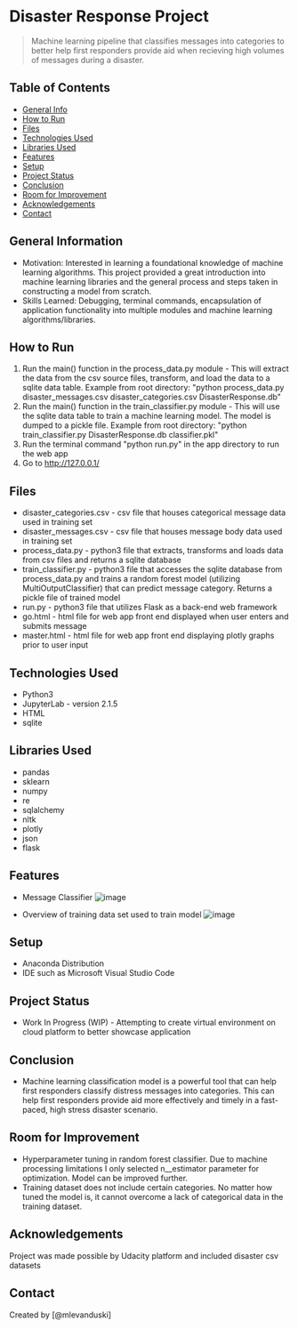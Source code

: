 # Disaster Response Project
> Machine learning pipeline that classifies messages into categories to better help first responders provide aid when recieving high volumes of messages during a disaster.


## Table of Contents
* [General Info](#general-information)
* [How to Run](#how-to-run)
* [Files](#files)
* [Technologies Used](#technologies-used)
* [Libraries Used](#libraries-used)
* [Features](#features)
* [Setup](#setup)
* [Project Status](#project-status)
* [Conclusion](#conclusion)
* [Room for Improvement](#room-for-improvement)
* [Acknowledgements](#acknowledgements)
* [Contact](#contact)
<!-- * [License](#license) -->


## General Information
- Motivation: Interested in learning a foundational knowledge of machine learning algorithms. This project provided a great introduction into machine learning libraries and the general process and steps taken in constructing a model from scratch.
- Skills Learned: Debugging, terminal commands, encapsulation of application functionality into multiple modules and machine learning algorithms/libraries.


## How to Run
1. Run the main() function in the process_data.py module - This will extract the data from the csv source files, transform, and load the data to a sqlite data table. Example from root directory: "python process_data.py disaster_messages.csv disaster_categories.csv DisasterResponse.db"
3. Run the main() function in the train_classifier.py module - This will use the sqlite data table to train a machine learning model. The model is dumped to a pickle file. Example from root directory: "python train_classifier.py DisasterResponse.db classifier.pkl"
4. Run the terminal command "python run.py" in the app directory to run the web app
5. Go to http://127.0.0.1/


## Files
- disaster_categories.csv - csv file that houses categorical message data used in training set
- disaster_messages.csv - csv file that houses message body data used in training set
- process_data.py - python3 file that extracts, transforms and loads data from csv files and returns a sqlite database
- train_classifier.py - python3 file that accesses the sqlite database from process_data.py and trains a random forest model (utilizing MultiOutputClassifier) that can predict message category. Returns a pickle file of trained model
- run.py - python3 file that utilizes Flask as a back-end web framework
- go.html - html file for web app front end displayed when user enters and submits message
- master.html - html file for web app front end displaying plotly graphs prior to user input


## Technologies Used
- Python3
- JupyterLab - version 2.1.5
- HTML
- sqlite


## Libraries Used
- pandas
- sklearn
- numpy
- re
- sqlalchemy
- nltk
- plotly
- json
- flask


## Features
- Message Classifier
![image](https://user-images.githubusercontent.com/70555199/125826316-035a5a3d-17ef-4657-a535-9f26f6712d7d.png)

- Overview of training data set used to train model
![image](https://user-images.githubusercontent.com/70555199/125826492-e0529ec9-a411-45db-81d5-76bdd445c3c7.png)


## Setup
- Anaconda Distribution
- IDE such as Microsoft Visual Studio Code


## Project Status
- Work In Progress (WIP) - Attempting to create virtual environment on cloud platform to better showcase application


## Conclusion
 - Machine learning classification model is a powerful tool that can help first responders classify distress messages into categories. This can help first responders provide aid more effectively and timely in a fast-paced, high stress disaster scenario.


## Room for Improvement
- Hyperparameter tuning in random forest classifier. Due to machine processing limitations I only selected n__estimator parameter for optimization. Model can be improved further.
- Training dataset does not include certain categories. No matter how tuned the model is, it cannot overcome a lack of categorical data in the training dataset.


## Acknowledgements
Project was made possible by Udacity platform and included disaster csv datasets

## Contact
Created by [@mlevanduski]


<!-- Optional -->
<!-- ## License -->
<!-- This project is open source and available under the [... License](). -->
